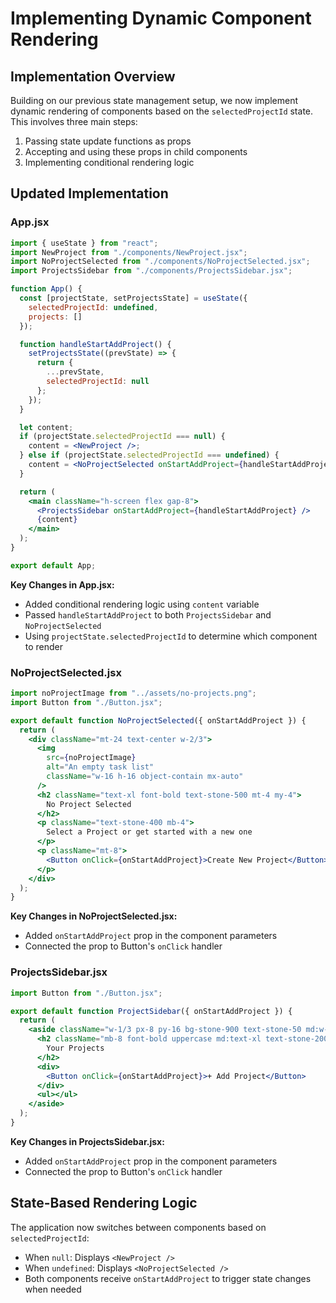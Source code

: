 # Implementing Dynamic Component Rendering

## Implementation Overview

Building on our previous state management setup, we now implement dynamic rendering of components based on the `selectedProjectId` state. This involves three main steps:

1. Passing state update functions as props
2. Accepting and using these props in child components
3. Implementing conditional rendering logic

## Updated Implementation

### App.jsx

```jsx
import { useState } from "react";
import NewProject from "./components/NewProject.jsx";
import NoProjectSelected from "./components/NoProjectSelected.jsx";
import ProjectsSidebar from "./components/ProjectsSidebar.jsx";

function App() {
  const [projectState, setProjectsState] = useState({
    selectedProjectId: undefined,
    projects: []
  });

  function handleStartAddProject() {
    setProjectsState((prevState) => {
      return {
        ...prevState,
        selectedProjectId: null
      };
    });
  }

  let content;
  if (projectState.selectedProjectId === null) {
    content = <NewProject />;
  } else if (projectState.selectedProjectId === undefined) {
    content = <NoProjectSelected onStartAddProject={handleStartAddProject} />;
  }

  return (
    <main className="h-screen flex gap-8">
      <ProjectsSidebar onStartAddProject={handleStartAddProject} />
      {content}
    </main>
  );
}

export default App;
```

**Key Changes in App.jsx:**
- Added conditional rendering logic using `content` variable
- Passed `handleStartAddProject` to both `ProjectsSidebar` and `NoProjectSelected`
- Using `projectState.selectedProjectId` to determine which component to render

### NoProjectSelected.jsx

```jsx
import noProjectImage from "../assets/no-projects.png";
import Button from "./Button.jsx";

export default function NoProjectSelected({ onStartAddProject }) {
  return (
    <div className="mt-24 text-center w-2/3">
      <img
        src={noProjectImage}
        alt="An empty task list"
        className="w-16 h-16 object-contain mx-auto"
      />
      <h2 className="text-xl font-bold text-stone-500 mt-4 my-4">
        No Project Selected
      </h2>
      <p className="text-stone-400 mb-4">
        Select a Project or get started with a new one
      </p>
      <p className="mt-8">
        <Button onClick={onStartAddProject}>Create New Project</Button>
      </p>
    </div>
  );
}
```

**Key Changes in NoProjectSelected.jsx:**
- Added `onStartAddProject` prop in the component parameters
- Connected the prop to Button's `onClick` handler

### ProjectsSidebar.jsx

```jsx
import Button from "./Button.jsx";

export default function ProjectSidebar({ onStartAddProject }) {
  return (
    <aside className="w-1/3 px-8 py-16 bg-stone-900 text-stone-50 md:w-72 rounded-r-xl">
      <h2 className="mb-8 font-bold uppercase md:text-xl text-stone-200">
        Your Projects
      </h2>
      <div>
        <Button onClick={onStartAddProject}>+ Add Project</Button>
      </div>
      <ul></ul>
    </aside>
  );
}
```

**Key Changes in ProjectsSidebar.jsx:**
- Added `onStartAddProject` prop in the component parameters
- Connected the prop to Button's `onClick` handler

## State-Based Rendering Logic

The application now switches between components based on `selectedProjectId`:
- When `null`: Displays `<NewProject />`
- When `undefined`: Displays `<NoProjectSelected />`
- Both components receive `onStartAddProject` to trigger state changes when needed